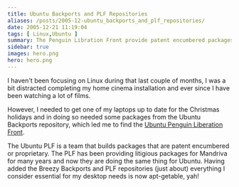 ```yaml
---
title: Ubuntu Backports and PLF Repositories
aliases: /posts/2005-12-ubuntu_backports_and_plf_repositories/
date: 2005-12-21 11:19:04
tags: [ Linux,Ubuntu ]
summary: The Penguin Libration Front provide patent encumbered packages for Ubuntu
sidebar: true
images: hero.png
hero: hero.png
---
```


I haven't been focusing on Linux during that last couple of months, I was a
bit distracted completing my home cinema installation and ever since I have
been watching a lot of films.

However, I needed to get one of my laptops up to date for the Christmas holidays
and in doing so needed some packages from the Ubuntu Backports repository, which
led me to find the [Ubuntu Penguin Liberation Front](http://plf.zarb.org/).

The Ubuntu PLF is a team that builds packages that are patent encumbered or
proprietary. The PLF has been providing litigious packages for Mandriva for many
years and now they are doing the same thing for Ubuntu. Having added the Breezy
Backports and PLF repositories (just about) everything I consider essential for
my desktop needs is now apt-getable, yah!

